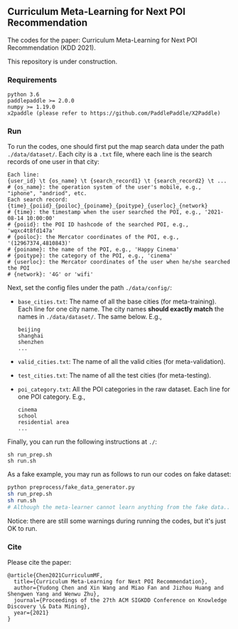 ## Curriculum Meta-Learning for Next POI Recommendation

The codes for the paper: Curriculum Meta-Learning for Next POI Recommendation (KDD 2021).

This repository is under construction.

### Requirements

```
python 3.6
paddlepaddle >= 2.0.0
numpy >= 1.19.0
x2paddle (please refer to https://github.com/PaddlePaddle/X2Paddle)
```

### Run

To run the codes, one should first put the map search data under the path `./data/dataset/`.
Each city is a `.txt` file, where each line is the search records of one user in that city:

```shell
Each line:
{user_id} \t {os_name} \t {search_record1} \t {search_record2} \t ...
# {os_name}: the operation system of the user's mobile, e.g., "iphone", "andriod", etc.
Each search record:
{time}_{poiid}_{poiloc}_{poiname}_{poitype}_{userloc}_{network}
# {time}: the timestamp when the user searched the POI, e.g., '2021-08-14 10:00:00'
# {poiid}: the POI ID hashcode of the searched POI, e.g., 'wqxc4t8fd147a'
# {poiloc}: the Mercator coordinates of the POI, e.g., '(12967374,4810843)'
# {poiname}: the name of the POI, e.g., 'Happy Cinema'
# {poitype}: the category of the POI, e.g., 'cinema'
# {userloc}: the Mercator coordinates of the user when he/she searched the POI
# {network}: '4G' or 'wifi'
```

Next, set the config files under the path `./data/config/`:

- `base_cities.txt`: The name of all the base cities (for meta-training). Each line for one city name. The city names **should exactly match** the names in `./data/dataset/`. The same below. E.g.,

  ```
  beijing
  shanghai
  shenzhen
  ...
  ```

- `valid_cities.txt`: The name of all the valid cities (for meta-validation).

- `test_cities.txt`: The name of all the test cities (for meta-testing).

- `poi_category.txt`: All the POI categories in the raw dataset. Each line for one POI category. E.g., 

  ```
  cinema
  school
  residential area
  ...
  ```

Finally, you can run the following instructions at `./`:

```shell
sh run_prep.sh
sh run.sh
```

As a fake example, you may run as follows to run our codes on fake dataset:

```sh
python preprocess/fake_data_generator.py
sh run_prep.sh
sh run.sh
# Although the meta-learner cannot learn anything from the fake data..
```

Notice: there are still some warnings during running the codes, but it's just OK to run.



### Cite

Please cite the paper: 

```
@article{Chen2021CurriculumMF,
  title={Curriculum Meta-Learning for Next POI Recommendation},
  author={Yudong Chen and Xin Wang and Miao Fan and Jizhou Huang and Shengwen Yang and Wenwu Zhu},
  journal={Proceedings of the 27th ACM SIGKDD Conference on Knowledge Discovery \& Data Mining},
  year={2021}
}
```

